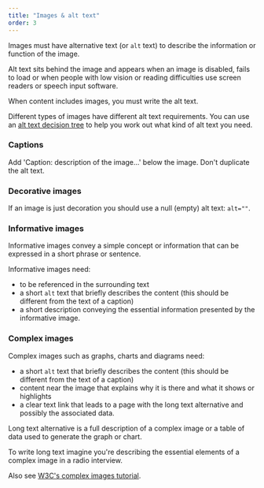 ```yaml
---
title: "Images & alt text"
order: 3
---
```


Images must have alternative text (or `alt` text) to describe the information or function of the image.

Alt text sits behind the image and appears when an image is disabled, fails to load or when people with low vision or reading difficulties use screen readers or speech input software.

When content includes images, you must write the alt text.

Different types of images have different alt text requirements. You can use an [alt text decision tree](https://www.w3.org/WAI/tutorials/images/decision-tree/) to help you work out what kind of alt text you need.

### Captions

Add 'Caption: description of the image...' below the image. Don't duplicate the alt text.

### Decorative images

If an image is just decoration you should use a null (empty) alt text: `alt=""`.

### Informative images

Informative images convey a simple concept or information that can be expressed in a short phrase or sentence.

Informative images need:

- to be referenced in the surrounding text
- a short `alt` text that briefly describes the content (this should be different from the text of a caption)
- a short description conveying the essential information presented by the informative image.

### Complex images

Complex images such as graphs, charts and diagrams need:

- a short `alt` text that briefly describes the content (this should be different from the text of a caption)
- content near the image that explains why it is there and what it shows or highlights
- a clear text link that leads to a page with the long text alternative and possibly the associated data.

Long text alternative is a full description of a complex image or a table of data used to generate the graph or chart.

To write long text imagine you're describing the essential elements of a complex image in a radio interview.

Also see [W3C's complex images tutorial](https://www.w3.org/WAI/tutorials/images/complex/).

